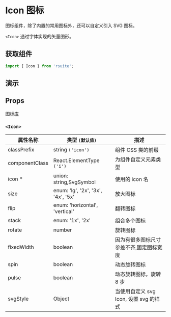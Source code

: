# Icon 图标

图标组件，除了内置的常用图标外，还可以自定义引入 SVG 图标。

`<Icon>` 通过字体实现的矢量图形。

## 获取组件

```js
import { Icon } from 'rsuite';
```

## 演示

<!--{demo}-->

## Props

[图标库](/tools/icons)

### `<Icon>`

| 属性名称       | 类型 `(默认值)`                    | 描述                                    |
| -------------- | ---------------------------------- | --------------------------------------- |
| classPrefix    | string `('icon')`                  | 组件 CSS 类的前缀                              |
| componentClass | React.ElementType `('i')`          | 为组件自定义元素类型                    |
| icon \*        | union: string,SvgSymbol            | 使用的 icon 名                          |
| size           | enum: 'lg', '2x', '3x', '4x', '5x' | 放大图标                                |
| flip           | enum: 'horizontal', 'vertical'     | 翻转图标                                |
| stack          | enum: '1x', '2x'                   | 组合多个图标                            |
| rotate         | number                             | 旋转图标                                |
| fixedWidth     | boolean                            | 因为有很多图标尺寸参差不齐,固定图标宽度 |
| spin           | boolean                            | 动态旋转图标                            |
| pulse          | boolean                            | 动态旋转图标，旋转 8 步                 |
| svgStyle       | Object                             | 当使用自定义 svg Icon, 设置 svg 的样式  |
